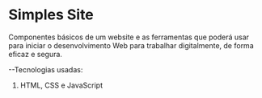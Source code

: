 # Simples Site
Componentes básicos  de um website e as ferramentas que poderá usar para iniciar o desenvolvimento Web para  trabalhar digitalmente, de forma eficaz e segura. 

--Tecnologias usadas: 
1. HTML, CSS e JavaScript
